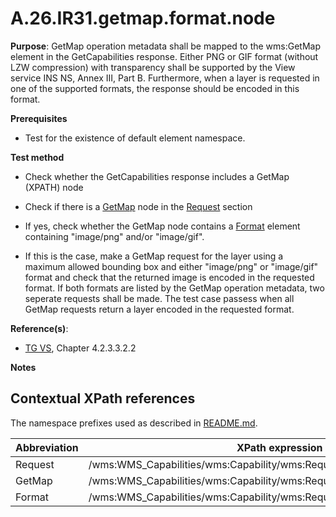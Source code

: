 # A.26.IR31.getmap.format.node

**Purpose**: GetMap operation metadata shall be mapped to the wms:GetMap element in the GetCapabilities response. Either PNG or GIF format (without LZW compression) with transparency shall be supported by the View service INS NS, Annex III, Part B. Furthermore, when a layer is requested in one of the supported formats, the response should be encoded in this format.

**Prerequisites**

* Test for the existence of default element namespace.

**Test method**

* Check whether the GetCapabilities response includes a GetMap (XPATH) node

* Check if there is a [GetMap](#GetMap) node in the [Request](#Request) section
* If yes, check whether the GetMap node contains a [Format](#Format) element containing "image/png" and/or "image/gif".
* If this is the case, make a GetMap request for the layer using a maximum allowed bounding box and either "image/png" or "image/gif" format and check that the returned image is encoded in the requested format. If both formats are listed by the GetMap operation metadata, two seperate requests shall be made. The test case passess when all GetMap requests return a layer encoded in the requested format.

**Reference(s)**:
* [TG VS](README.md#ref_TG_VS), Chapter 4.2.3.3.2.2

**Notes**

## Contextual XPath references

The namespace prefixes used as described in [README.md](README.md#namespaces).

Abbreviation                                               |  XPath expression
---------------------------------------------------------- | -------------------------------------------------------------------------
Request <a name="Request"></a> | /wms:WMS_Capabilities/wms:Capability/wms:Request
GetMap <a name="GetMap"></a> | /wms:WMS_Capabilities/wms:Capability/wms:Request/wms:GetMap
Format <a name="Format"></a> | /wms:WMS_Capabilities/wms:Capability/wms:Request/wms:GetMap/wms:Format
